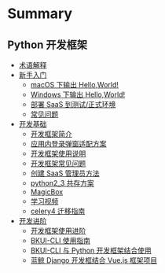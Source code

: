 # Summary

## Python 开发框架

* [术语解释](term.md)
* [新手入门]()
    * [macOS 下输出 Hello,World!](DevBeginner/macOS.md)
    * [Windows 下输出 Hello,World!](DevBeginner/Windows.md)
    * [部署 SaaS 到测试/正式环境](DevBeginner/deployment_saas.md)
    * [常见问题](DevBeginner/faq.md)
* [开发基础]()
    * [开发框架简介](DevBasics/README.md)
    * [应用内登录弹窗适配方案](DevBasics/LOGIN_PLAIN_USAGE.md)
    * [开发框架使用说明](DevBasics/framework2.md)
    * [开发框架常见问题](DevBasics/faq.md)
    * [创建 SaaS 管理员方法](DevBasics/SAAS_ADMIN.md)
    * [python2_3 共存方案](DevBasics/PYTHON2_3.md)
    * [MagicBox](DevBasics/MagicBox.md)
    * [学习视频](DevBasics/video.md)
    * [celery4 迁移指南](DevBasics/celery4x_upgrade_guide.md)
* [开发进阶]()
    * [开发框架使用进阶](DevAdvanced/python_framework_advanced_usage.md)
    * [BKUI-CLI 使用指南](DevAdvanced/bkui/bkui.md)
    * [BKUI-CLI 与 Python 开发框架结合使用](DevAdvanced/BKUI.md)
    * [蓝鲸 Django 开发框结合 Vue.js 框架项目](DevAdvanced/Django+Vue.md)
